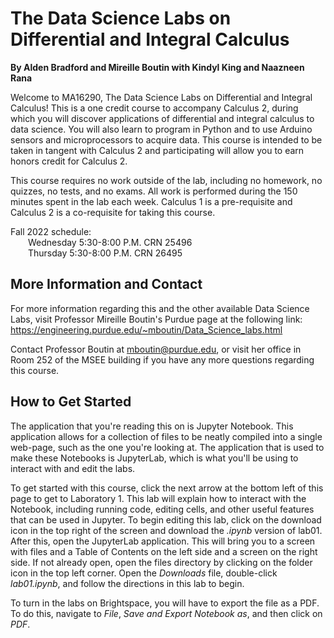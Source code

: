 # The Data Science Labs on Differential and Integral Calculus
**By Alden Bradford and Mireille Boutin with Kindyl King and Naazneen Rana**

Welcome to MA16290, The Data Science Labs on Differential and Integral Calculus! This is a one credit course to accompany Calculus 2, during which you will discover applications of differential and integral calculus to data science. You will also learn to program in Python and to use Arduino sensors and microprocessors to acquire data. This course is intended to be taken in tangent with Calculus 2 and participating will allow you to earn honors credit for Calculus 2.

This course requires no work outside of the lab, including no homework, no quizzes, no tests, and no exams. All work is performed during the 150 minutes spent in the lab each week. Calculus 1 is a pre-requisite and Calculus 2 is a co-requisite for taking this course.

Fall 2022 schedule:
<br>&emsp;&emsp;Wednesday 5:30-8:00 P.M. CRN 25496
<br>&emsp;&emsp;Thursday 5:30-8:00 P.M. CRN 26495
<br>

## More Information and Contact

For more information regarding this and the other available Data Science Labs, visit Professor Mireille Boutin's Purdue page at the following link: 
https://engineering.purdue.edu/~mboutin/Data_Science_labs.html

Contact Professor Boutin at mboutin@purdue.edu, or visit her office in Room 252 of the MSEE building if you have any more questions regarding this course.
<br>

## How to Get Started

The application that you're reading this on is Jupyter Notebook. This application allows for a collection of files to be neatly compiled into a single web-page, such as the one you're looking at. The application that is used to make these Notebooks is JupyterLab, which is what you'll be using to interact with and edit the labs. 

To get started with this course, click the next arrow at the bottom left of this page to get to Laboratory 1. This lab will explain how to interact with the Notebook, including running code, editing cells, and other useful features that can be used in Jupyter. To begin editing this lab, click on the download icon in the top right of the screen and download the *.ipynb* version of lab01. After this, open the JupyterLab application. This will bring you to a screen with files and a Table of Contents on the left side and a screen on the right side. If not already open, open the files directory by clicking on the folder icon in the top left corner. Open the *Downloads* file, double-click *lab01.ipynb*, and follow the directions in this lab to begin.

To turn in the labs on Brightspace, you will have to export the file as a PDF. To do this, navigate to *File*, *Save and Export Notebook as*, and then click on *PDF*.